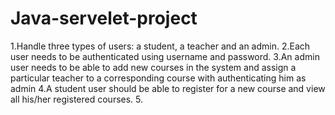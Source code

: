 # Java-servelet-project
1.Handle three types of users: a student, a teacher and an admin.
2.Each user needs to be authenticated using username and password.
3.An admin user needs to be able to add new courses in the system and assign a particular teacher to a corresponding course with authenticating him as admin
4.A student user should be able to register for a new course and view all his/her registered courses.
5.
